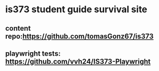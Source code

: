 # is373 student guide survival site

## content repo:https://github.com/tomasGonz67/is373

## playwright tests: https://github.com/vvh24/IS373-Playwright

